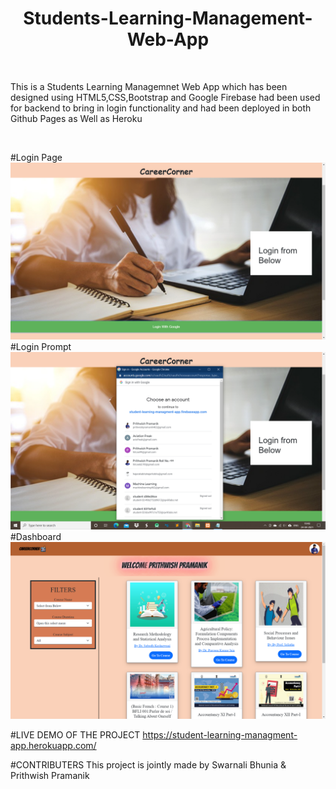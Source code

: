 <h1 style="text-align: center">Students-Learning-Management-Web-App</h1><br>
<p>This is a Students Learning Managemnet Web App which has been designed using HTML5,CSS,Bootstrap and Google Firebase had been used for backend to bring in login functionality and had been deployed in both Github Pages as Well as Heroku</p><br>

#Login Page
<img src="Screenshot (263).png"><br>
#Login Prompt
<img src="Screenshot (264).png"><br>
#Dashboard
<img src="Screenshot (266).png"><br>

#LIVE DEMO OF THE PROJECT
https://student-learning-managment-app.herokuapp.com/

#CONTRIBUTERS
This project is jointly made by Swarnali Bhunia & Prithwish Pramanik






